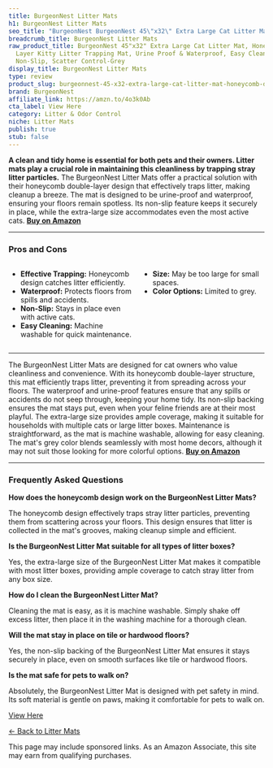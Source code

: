 ```yaml
---
title: BurgeonNest Litter Mats
h1: BurgeonNest Litter Mats
seo_title: "BurgeonNest BurgeonNest 45\"x32\" Extra Large Cat Litter Mat,\u2026"
breadcrumb_title: BurgeonNest Litter Mats
raw_product_title: BurgeonNest 45"x32" Extra Large Cat Litter Mat, Honeycomb Double
  Layer Kitty Litter Trapping Mat, Urine Proof & Waterproof, Easy Clean, Machine Washable,
  Non-Slip, Scatter Control-Grey
display_title: BurgeonNest Litter Mats
type: review
product_slug: burgeonnest-45-x32-extra-large-cat-litter-mat-honeycomb-double-layer-ki-095b3255
brand: BurgeonNest
affiliate_link: https://amzn.to/4o3k0Ab
cta_label: View Here
category: Litter & Odor Control
niche: Litter Mats
publish: true
stub: false
---
```


<div id="intro" class="full-width">
  <p><strong>A clean and tidy home is essential for both pets and their owners. Litter mats play a crucial role in maintaining this cleanliness by trapping stray litter particles.</strong> The BurgeonNest Litter Mats offer a practical solution with their honeycomb double-layer design that effectively traps litter, making cleanup a breeze. The mat is designed to be urine-proof and waterproof, ensuring your floors remain spotless. Its non-slip feature keeps it securely in place, while the extra-large size accommodates even the most active cats. <a href="https://amzn.to/4o3k0Ab" rel="nofollow sponsored noopener" target="_blank"><strong>Buy on Amazon</strong></a></p>
</div>

<hr />
<h3 id="pros-cons">Pros and Cons</h3>
<div class="pc-grid" style="display:grid;grid-template-columns:1fr 1fr;gap:16px;">
  <ul>
    <li><strong>Effective Trapping:</strong> Honeycomb design catches litter efficiently.</li>
    <li><strong>Waterproof:</strong> Protects floors from spills and accidents.</li>
    <li><strong>Non-Slip:</strong> Stays in place even with active cats.</li>
    <li><strong>Easy Cleaning:</strong> Machine washable for quick maintenance.</li>
  </ul>
  <ul>
    <li><strong>Size:</strong> May be too large for small spaces.</li>
    <li><strong>Color Options:</strong> Limited to grey.</li>
  </ul>
</div>
<hr />

<div class="full-width">
  <p>The BurgeonNest Litter Mats are designed for cat owners who value cleanliness and convenience. With its honeycomb double-layer structure, this mat efficiently traps litter, preventing it from spreading across your floors. The waterproof and urine-proof features ensure that any spills or accidents do not seep through, keeping your home tidy. Its non-slip backing ensures the mat stays put, even when your feline friends are at their most playful. The extra-large size provides ample coverage, making it suitable for households with multiple cats or large litter boxes. Maintenance is straightforward, as the mat is machine washable, allowing for easy cleaning. The mat's grey color blends seamlessly with most home decors, although it may not suit those looking for more colorful options. <a href="https://amzn.to/4o3k0Ab" rel="nofollow sponsored noopener" target="_blank"><strong>Buy on Amazon</strong></a></p>
</div>

<hr />
<h3 id="faqs">Frequently Asked Questions</h3>

<p><strong>How does the honeycomb design work on the BurgeonNest Litter Mats?</strong></p>
<p>The honeycomb design effectively traps stray litter particles, preventing them from scattering across your floors. This design ensures that litter is collected in the mat's grooves, making cleanup simple and efficient.</p>

<p><strong>Is the BurgeonNest Litter Mat suitable for all types of litter boxes?</strong></p>
<p>Yes, the extra-large size of the BurgeonNest Litter Mat makes it compatible with most litter boxes, providing ample coverage to catch stray litter from any box size.</p>

<p><strong>How do I clean the BurgeonNest Litter Mat?</strong></p>
<p>Cleaning the mat is easy, as it is machine washable. Simply shake off excess litter, then place it in the washing machine for a thorough clean.</p>

<p><strong>Will the mat stay in place on tile or hardwood floors?</strong></p>
<p>Yes, the non-slip backing of the BurgeonNest Litter Mat ensures it stays securely in place, even on smooth surfaces like tile or hardwood floors.</p>

<p><strong>Is the mat safe for pets to walk on?</strong></p>
<p>Absolutely, the BurgeonNest Litter Mat is designed with pet safety in mind. Its soft material is gentle on paws, making it comfortable for pets to walk on.</p>
<p><a class="btn" href="https://amzn.to/4o3k0Ab" target="_blank" rel="nofollow sponsored noopener">View Here</a></p>
<p><a href="/roundups/litter-odor-control/litter-mats/">← Back to Litter Mats</a></p>
<aside class="disclosure">This page may include sponsored links. As an Amazon Associate, this site may earn from qualifying purchases.</aside>
